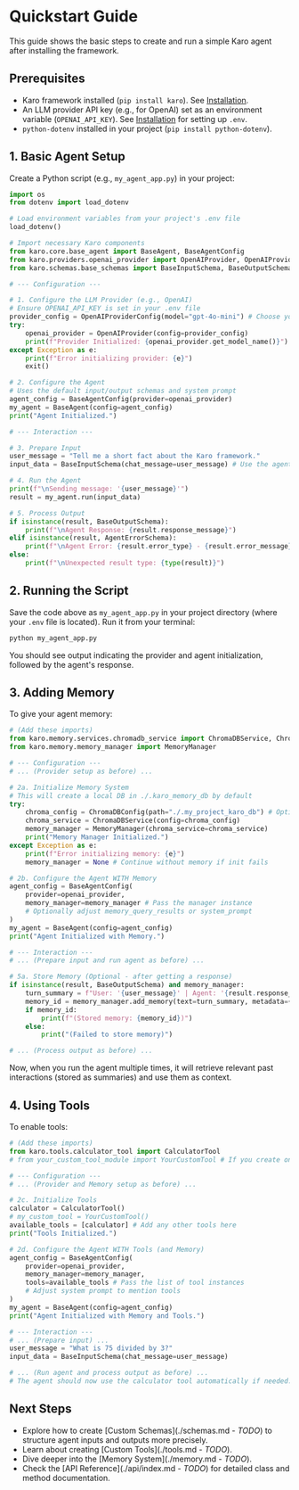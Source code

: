 # Quickstart Guide

This guide shows the basic steps to create and run a simple Karo agent after installing the framework.

## Prerequisites

*   Karo framework installed (`pip install karo`). See [Installation](./installation.md).
*   An LLM provider API key (e.g., for OpenAI) set as an environment variable (`OPENAI_API_KEY`). See [Installation](./installation.md) for setting up `.env`.
*   `python-dotenv` installed in your project (`pip install python-dotenv`).

## 1. Basic Agent Setup

Create a Python script (e.g., `my_agent_app.py`) in your project:

```python
import os
from dotenv import load_dotenv

# Load environment variables from your project's .env file
load_dotenv()

# Import necessary Karo components
from karo.core.base_agent import BaseAgent, BaseAgentConfig
from karo.providers.openai_provider import OpenAIProvider, OpenAIProviderConfig
from karo.schemas.base_schemas import BaseInputSchema, BaseOutputSchema, AgentErrorSchema

# --- Configuration ---

# 1. Configure the LLM Provider (e.g., OpenAI)
# Ensure OPENAI_API_KEY is set in your .env file
provider_config = OpenAIProviderConfig(model="gpt-4o-mini") # Choose your desired model
try:
    openai_provider = OpenAIProvider(config=provider_config)
    print(f"Provider Initialized: {openai_provider.get_model_name()}")
except Exception as e:
    print(f"Error initializing provider: {e}")
    exit()

# 2. Configure the Agent
# Uses the default input/output schemas and system prompt
agent_config = BaseAgentConfig(provider=openai_provider)
my_agent = BaseAgent(config=agent_config)
print("Agent Initialized.")

# --- Interaction ---

# 3. Prepare Input
user_message = "Tell me a short fact about the Karo framework."
input_data = BaseInputSchema(chat_message=user_message) # Use the agent's default input schema

# 4. Run the Agent
print(f"\nSending message: '{user_message}'")
result = my_agent.run(input_data)

# 5. Process Output
if isinstance(result, BaseOutputSchema):
    print(f"\nAgent Response: {result.response_message}")
elif isinstance(result, AgentErrorSchema):
    print(f"\nAgent Error: {result.error_type} - {result.error_message}")
else:
    print(f"\nUnexpected result type: {type(result)}")

```

## 2. Running the Script

Save the code above as `my_agent_app.py` in your project directory (where your `.env` file is located). Run it from your terminal:

```bash
python my_agent_app.py
```

You should see output indicating the provider and agent initialization, followed by the agent's response.

## 3. Adding Memory

To give your agent memory:

```python
# (Add these imports)
from karo.memory.services.chromadb_service import ChromaDBService, ChromaDBConfig
from karo.memory.memory_manager import MemoryManager

# --- Configuration ---
# ... (Provider setup as before) ...

# 2a. Initialize Memory System
# This will create a local DB in ./.karo_memory_db by default
try:
    chroma_config = ChromaDBConfig(path="./.my_project_karo_db") # Optional: specify path
    chroma_service = ChromaDBService(config=chroma_config)
    memory_manager = MemoryManager(chroma_service=chroma_service)
    print("Memory Manager Initialized.")
except Exception as e:
    print(f"Error initializing memory: {e}")
    memory_manager = None # Continue without memory if init fails

# 2b. Configure the Agent WITH Memory
agent_config = BaseAgentConfig(
    provider=openai_provider,
    memory_manager=memory_manager # Pass the manager instance
    # Optionally adjust memory_query_results or system_prompt
)
my_agent = BaseAgent(config=agent_config)
print("Agent Initialized with Memory.")

# --- Interaction ---
# ... (Prepare input and run agent as before) ...

# 5a. Store Memory (Optional - after getting a response)
if isinstance(result, BaseOutputSchema) and memory_manager:
    turn_summary = f"User: '{user_message}' | Agent: '{result.response_message}'"
    memory_id = memory_manager.add_memory(text=turn_summary, metadata={"source": "my_app"})
    if memory_id:
        print(f"(Stored memory: {memory_id})")
    else:
        print("(Failed to store memory)")

# ... (Process output as before) ...
```

Now, when you run the agent multiple times, it will retrieve relevant past interactions (stored as summaries) and use them as context.

## 4. Using Tools

To enable tools:

```python
# (Add these imports)
from karo.tools.calculator_tool import CalculatorTool
# from your_custom_tool_module import YourCustomTool # If you create one

# --- Configuration ---
# ... (Provider and Memory setup as before) ...

# 2c. Initialize Tools
calculator = CalculatorTool()
# my_custom_tool = YourCustomTool()
available_tools = [calculator] # Add any other tools here
print("Tools Initialized.")

# 2d. Configure the Agent WITH Tools (and Memory)
agent_config = BaseAgentConfig(
    provider=openai_provider,
    memory_manager=memory_manager,
    tools=available_tools # Pass the list of tool instances
    # Adjust system prompt to mention tools
)
my_agent = BaseAgent(config=agent_config)
print("Agent Initialized with Memory and Tools.")

# --- Interaction ---
# ... (Prepare input) ...
user_message = "What is 75 divided by 3?"
input_data = BaseInputSchema(chat_message=user_message)

# ... (Run agent and process output as before) ...
# The agent should now use the calculator tool automatically if needed.
```

## Next Steps

*   Explore how to create [Custom Schemas](./schemas.md - *TODO*) to structure agent inputs and outputs more precisely.
*   Learn about creating [Custom Tools](./tools.md - *TODO*).
*   Dive deeper into the [Memory System](./memory.md - *TODO*).
*   Check the [API Reference](./api/index.md - *TODO*) for detailed class and method documentation.